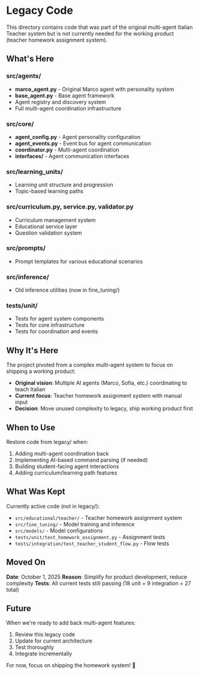 # Legacy Code

This directory contains code that was part of the original multi-agent Italian Teacher system but is not currently needed for the working product (teacher homework assignment system).

## What's Here

### src/agents/
- **marco_agent.py** - Original Marco agent with personality system
- **base_agent.py** - Base agent framework
- Agent registry and discovery system
- Full multi-agent coordination infrastructure

### src/core/
- **agent_config.py** - Agent personality configuration
- **agent_events.py** - Event bus for agent communication
- **coordinator.py** - Multi-agent coordination
- **interfaces/** - Agent communication interfaces

### src/learning_units/
- Learning unit structure and progression
- Topic-based learning paths

### src/curriculum.py, service.py, validator.py
- Curriculum management system
- Educational service layer
- Question validation system

### src/prompts/
- Prompt templates for various educational scenarios

### src/inference/
- Old inference utilities (now in fine_tuning/)

### tests/unit/
- Tests for agent system components
- Tests for core infrastructure
- Tests for coordination and events

## Why It's Here

The project pivoted from a complex multi-agent system to focus on shipping a working product:
- **Original vision**: Multiple AI agents (Marco, Sofia, etc.) coordinating to teach Italian
- **Current focus**: Teacher homework assignment system with manual input
- **Decision**: Move unused complexity to legacy, ship working product first

## When to Use

Restore code from legacy/ when:
1. Adding multi-agent coordination back
2. Implementing AI-based command parsing (if needed)
3. Building student-facing agent interactions
4. Adding curriculum/learning path features

## What Was Kept

Currently active code (not in legacy/):
- `src/educational/teacher/` - Teacher homework assignment system
- `src/fine_tuning/` - Model training and inference
- `src/models/` - Model configurations
- `tests/unit/test_homework_assignment.py` - Assignment tests
- `tests/integration/test_teacher_student_flow.py` - Flow tests

## Moved On

**Date**: October 1, 2025
**Reason**: Simplify for product development, reduce complexity
**Tests**: All current tests still passing (18 unit + 9 integration = 27 total)

## Future

When we're ready to add back multi-agent features:
1. Review this legacy code
2. Update for current architecture
3. Test thoroughly
4. Integrate incrementally

For now, focus on shipping the homework system! 🚀
